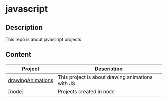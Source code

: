 # javascript
## Description
  This repo is about javascript projects
## Content
| Project | Description |
| --- | --- |
| [drawingAnimations](./drawingAnimations) | This project is about drawing animations with JS |
| [node] | Projects created in node |
